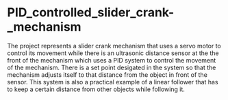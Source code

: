 # PID_controlled_slider_crank-_mechanism

The project represents a slider crank mechanism that uses a servo motor to control its movement while there is an ultrasonic distance sensor at the the front of the mechanism which uses a PID system to control the movement of the mechanism. There is a set point desigated in the system so that the mechanism adjusts itself to that distance from the object in front of the sensor. This system is also a practical example of a linear follower that has to keep a certain distance from other objects while following it.
